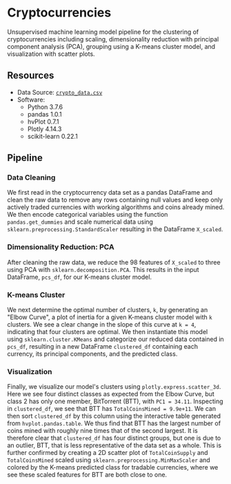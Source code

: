 # Cryptocurrencies
Unsupervised machine learning model pipeline for the clustering of
cryptocurrencies including scaling, dimensionality reduction with principal
component analysis (PCA), grouping using a K-means cluster model, and
visualization with scatter plots.

## Resources
- Data Source: [`crypto_data.csv`](Resources/crypto_data.csv)
- Software:
    - Python 3.7.6
    - pandas 1.0.1
    - hvPlot 0.7.1
    - Plotly 4.14.3
    - scikit-learn 0.22.1

## Pipeline
### Data Cleaning
We first read in the cryptocurrency data set as a pandas DataFrame and clean
the raw data to remove any rows containing null values and keep only actively
traded currencies with working algorithms and coins already mined. We then
encode categorical variables using the function `pandas.get_dummies` and
scale numerical data using `sklearn.preprocessing.StandardScaler` resulting in
the DataFrame `X_scaled`.

### Dimensionality Reduction: PCA
After cleaning the raw data, we reduce the 98 features of `X_scaled` to three
using PCA with `sklearn.decomposition.PCA`. This results in the input
DataFrame, `pcs_df`, for our K-means cluster model.

### K-means Cluster
We next determine the optimal number of clusters, `k`, by generating an
"Elbow Curve", a plot of inertia for a given K-means cluster model with `k`
clusters. We see a clear change in the slope of this curve at `k = 4`,
indicating that four clusters are optimal. We then instantiate this model
using `sklearn.cluster.KMeans` and categorize our reduced data contained in
`pcs_df`, resulting in a new DataFrame `clustered_df` containing each
currency, its principal components, and the predicted class.

### Visualization
Finally, we visualize our model's clusters using `plotly.express.scatter_3d`.
Here we see four distinct classes as expected from the Elbow Curve, but class
2 has only one member, BitTorrent (BTT), with `PC1 = 34.11`. Inspecting in
`clustered_df`, we see that BTT has `TotalCoinsMined = 9.9e+11`. We can then
sort `clustered_df` by this column using the interactive table generated from
`hvplot.pandas.table`. We thus find that BTT has the largest number of coins
mined with roughly nine times that of the second largest. It is therefore
clear that `clustered_df` has four distinct groups, but one is due to an
outlier, BTT, that is less representative of the data set as a whole. This is
further confirmed by creating a 2D scatter plot of `TotalCoinSupply` and
`TotalCoinsMined` scaled using `sklearn.preprocessing.MinMaxScaler` and colored
by the K-means predicted class for tradable currencies, where we see these
scaled features for BTT are both close to one.
